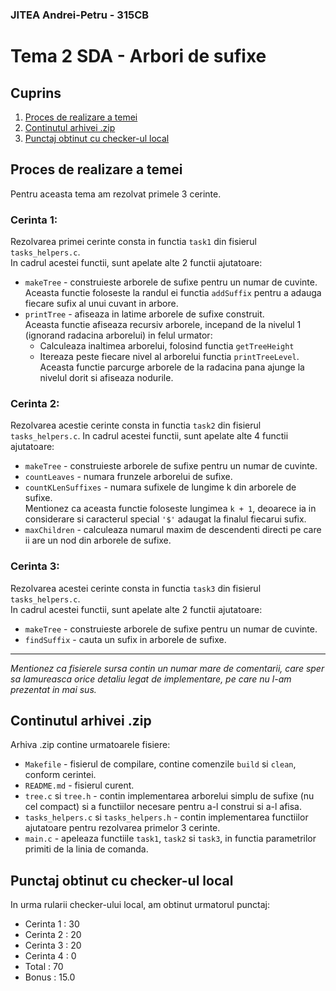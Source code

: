 ### JITEA Andrei-Petru - 315CB

# Tema 2 SDA - Arbori de sufixe

## Cuprins
1. [Proces de realizare a temei](#proces-de-realizare-a-temei)
2. [Continutul arhivei .zip](#continutul-arhivei-zip)
3. [Punctaj obtinut cu checker-ul local](#punctaj-obtinut-cu-checker-ul-local)


## Proces de realizare a temei
Pentru aceasta tema am rezolvat primele 3 cerinte.
### Cerinta 1:
Rezolvarea primei cerinte consta in functia `task1` din fisierul `tasks_helpers.c`.  
In cadrul acestei functii, sunt apelate alte 2 functii ajutatoare:
- `makeTree` - construieste arborele de sufixe pentru un numar de cuvinte.  
Aceasta functie foloseste la randul ei functia `addSuffix` pentru a adauga fiecare sufix al unui cuvant in arbore.
- `printTree` - afiseaza in latime arborele de sufixe construit.  
Aceasta functie afiseaza recursiv arborele, incepand de la nivelul 1 (ignorand radacina arborelui) in felul urmator:
  - Calculeaza inaltimea arborelui, folosind functia `getTreeHeight`
  - Itereaza peste fiecare nivel al arborelui functia `printTreeLevel`.  
  Aceasta functie parcurge arborele de la radacina pana ajunge la nivelul dorit si afiseaza nodurile.
### Cerinta 2:
Rezolvarea acestie cerinte consta in functia `task2` din fisierul `tasks_helpers.c`.
In cadrul acestei functii, sunt apelate alte 4 functii ajutatoare:
- `makeTree` - construieste arborele de sufixe pentru un numar de cuvinte.
- `countLeaves` - numara frunzele arborelui de sufixe.
- `countKLenSuffixes` - numara sufixele de lungime k din arborele de sufixe.  
Mentionez ca aceasta functie foloseste lungimea `k + 1`, deoarece ia in considerare si caracterul special `'$'` adaugat la finalul fiecarui sufix.
- `maxChildren` - calculeaza numarul maxim de descendenti directi pe care ii are un nod din arborele de sufixe.
### Cerinta 3:
Rezolvarea acestei cerinte consta in functia `task3` din fisierul `tasks_helpers.c`.  
In cadrul acestei functii, sunt apelate alte 2 functii ajutatoare:
- `makeTree` - construieste arborele de sufixe pentru un numar de cuvinte.
- `findSuffix` - cauta un sufix in arborele de sufixe.
---
*Mentionez ca fisierele sursa contin un numar mare de comentarii, care sper sa lamureasca orice detaliu legat de implementare, pe care nu l-am prezentat in mai sus.*

## Continutul arhivei .zip
Arhiva .zip contine urmatoarele fisiere:
- `Makefile` - fisierul de compilare, contine comenzile `build` si `clean`, conform cerintei.
- `README.md` - fisierul curent.
- `tree.c` si `tree.h` - contin implementarea arborelui simplu de sufixe (nu cel compact) si a functiilor necesare pentru a-l construi si a-l afisa.
- `tasks_helpers.c` si `tasks_helpers.h` - contin implementarea functiilor ajutatoare pentru rezolvarea primelor 3 cerinte.
- `main.c` - apeleaza functiile `task1`, `task2` si `task3`, in functia parametrilor primiti de la linia de comanda.

## Punctaj obtinut cu checker-ul local
In urma rularii checker-ului local, am obtinut urmatorul punctaj:  
- Cerinta 1 : 30  
- Cerinta 2 : 20  
- Cerinta 3 : 20  
- Cerinta 4 : 0  
- Total : 70  
- Bonus : 15.0

